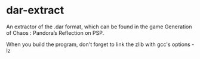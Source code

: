 dar-extract
===========

An extractor of the .dar format, which can be found in the game Generation of Chaos : Pandora’s Reflection on PSP.

When you build the program, don't forget to link the zlib with gcc's options -lz
